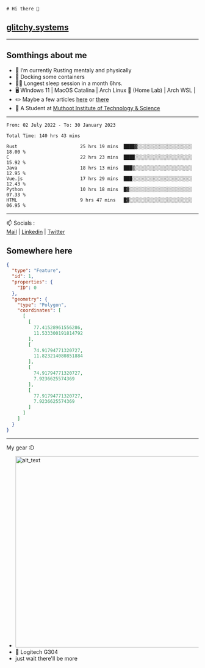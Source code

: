 ```
# Hi there 👋
```
## [glitchy.systems](https://glitchy.systems)
---

## Somthings about me



- 🌱 I’m currently Rusting mentaly and physically
- 🐋 Docking some containers
- 😶‍🌫️ Longest sleep session in a month 6hrs.
- 🖥️ Windows 11 | MacOS Catalina | Arch Linux 🦩 (Home Lab) | Arch WSL |
- ✏️ Maybe a few articles [here](https://medium.com/@advaithnarayanan8) or [there](https://medium.com/@advaithnarayanan8)
- 📑 A Student at [Muthoot Institute of Technology & Science](https://mgmits.ac.in/)



---

<!--START_SECTION:waka-->

```text
From: 02 July 2022 - To: 30 January 2023

Total Time: 140 hrs 43 mins

Rust                       25 hrs 19 mins  ████▓░░░░░░░░░░░░░░░░░░░░   18.00 %
C                          22 hrs 23 mins  ████░░░░░░░░░░░░░░░░░░░░░   15.92 %
Java                       18 hrs 13 mins  ███▒░░░░░░░░░░░░░░░░░░░░░   12.95 %
Vue.js                     17 hrs 29 mins  ███░░░░░░░░░░░░░░░░░░░░░░   12.43 %
Python                     10 hrs 18 mins  █▓░░░░░░░░░░░░░░░░░░░░░░░   07.33 %
HTML                       9 hrs 47 mins   █▓░░░░░░░░░░░░░░░░░░░░░░░   06.95 %
```

<!--END_SECTION:waka-->

---

📫 Socials :<br>
[Mail](mailto:advaithnarayanan8@gmail.com) | [Linkedin](https://www.linkedin.com/in/advaith-narayanan-a72152214/) | [Twitter](https://twitter.com/advaithnarayan)

## Somewhere here

```geojson
{
  "type": "Feature",
  "id": 1,
  "properties": {
    "ID": 0
  },
  "geometry": {
    "type": "Polygon",
    "coordinates": [
      [
        [
          77.41528961556286,
          11.533300191814792
        ],
        [
          74.91794771320727,
          11.823214080851884
        ],
        [
          74.91794771320727,
          7.9236625574369
        ],
        [
          77.91794771320727,
          7.9236625574369
        ]
      ]
    ]
  }
}
```


--- 
My gear :D

- [<img alt="alt_text" width="500px" src="https://valid.x86.fr/cache/banner/xv24bv-6.png" />](https://valid.x86.fr/xv24bv)
- 🐁 Logitech G304
- just wait there'll be more

